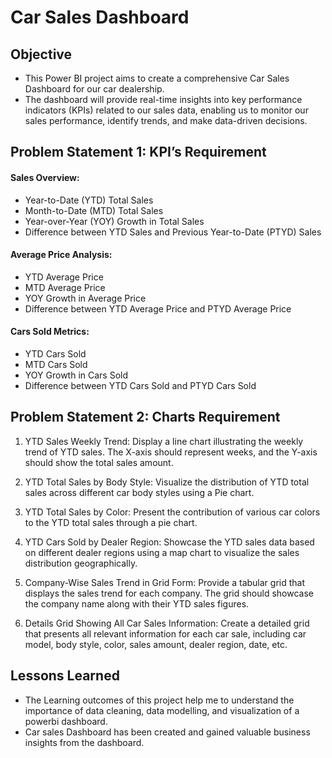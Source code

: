 
# Car Sales Dashboard

## Objective 

- This Power BI project aims to create a comprehensive Car Sales Dashboard for our car dealership.
- The dashboard will provide real-time insights into key performance indicators (KPIs) related to our sales data, enabling us to monitor our sales performance, identify trends, and make data-driven decisions.




## Problem Statement 1: KPI’s Requirement
#### Sales Overview:
- Year-to-Date (YTD) Total Sales
- Month-to-Date (MTD) Total Sales
- Year-over-Year (YOY) Growth in Total Sales
- Difference between YTD Sales and Previous Year-to-Date (PTYD) Sales



#### Average Price Analysis:
- YTD Average Price
- MTD Average Price
- YOY Growth in Average Price
- Difference between YTD Average Price and PTYD Average Price
#### Cars Sold Metrics:
- YTD Cars Sold
- MTD Cars Sold
- YOY Growth in Cars Sold
- Difference between YTD Cars Sold and PTYD Cars Sold



## Problem Statement 2: Charts Requirement

1. YTD Sales Weekly Trend: Display a line chart illustrating the weekly trend of YTD sales. The X-axis should represent weeks, and the Y-axis should show the total sales amount.

2. YTD Total Sales by Body Style: Visualize the distribution of YTD total sales across different car body styles using a Pie chart.

3. YTD Total Sales by Color: Present the contribution of various car colors to the YTD total sales through a pie chart.

4. YTD Cars Sold by Dealer Region: Showcase the YTD sales data based on different dealer regions using a map chart to visualize the sales distribution geographically.

5. Company-Wise Sales Trend in Grid Form: Provide a tabular grid that displays the sales trend for each company. The grid should showcase the company name along with their YTD sales figures.

6. Details Grid Showing All Car Sales Information: Create a detailed grid that presents all relevant information for each car sale, including car model, body style, color, sales amount, dealer region, date, etc.
## Lessons Learned

- The Learning outcomes of this project help me to understand the importance of data cleaning, data modelling, and visualization of a powerbi dashboard.
- Car sales Dashboard has been created and gained valuable business insights from the dashboard.




